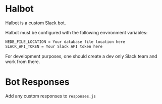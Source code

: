 # Halbot
Halbot is a custom Slack bot.

Halbot must be configured with the following environment variables:
```sh
NEDB_FILE_LOCATION = Your database file location here
SLACK_API_TOKEN = Your Slack API token here
```

For development purposes, one should create a dev only Slack team and work from there.

# Bot Responses
Add any custom responses to ```responses.js ```
